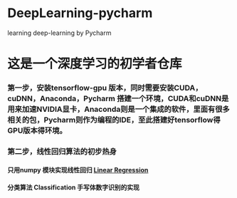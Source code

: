 # DeepLearning-pycharm
learning deep-learning by Pycharm

# 这是一个深度学习的初学者仓库

### 第一步，安装tensorflow-gpu 版本，同时需要安装CUDA，cuDNN，Anaconda，Pycharm 搭建一个环境，CUDA和cuDNN是用来加速NVIDIA显卡，Anaconda则是一个集成的软件，里面有很多相关的包，Pycharm则作为编程的IDE，至此搭建好tensorflow得GPU版本得环境。

### 第二步，线性回归算法的初步热身

#### 只用numpy 模块实现线性回归 [Linear Regression](https://github.com/Sommer1111/DeepLearning-pycharm/blob/master/linear%20regression.py)

#### 分类算法 Classification 手写体数字识别的实现

